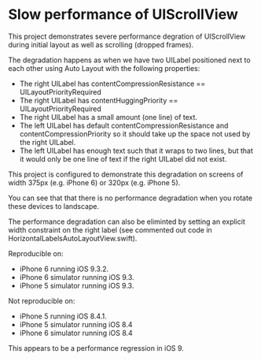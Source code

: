# Slow performance of UIScrollView

This project demonstrates severe performance degration of UIScrollView during initial layout as well as scrolling (dropped frames).

The degradation happens as when we have two UILabel positioned next to each other using Auto Layout with the following properties:

- The right UILabel has contentCompressionResistance == UILayoutPriorityRequired
- The right UILabel has contentHuggingPriority == UILayoutPriorityRequired
- The right UILabel has a small amount (one line) of text.
- The left UILabel has default contentCompressionResistance and contentCompressionPriority so it should take up the space not used by the right UILabel.
- The left UILabel has enough text such that it wraps to two lines, but that it would only be one line of text if the right UILabel did not exist.

This project is configured to demonstrate this degradation on screens of width 375px (e.g. iPhone 6) or 320px (e.g. iPhone 5).

You can see that that there is no performance degradation when you rotate these devices to landscape.

The performance degradation can also be eliminted by setting an explicit width constraint on the right label (see commented out code in HorizontalLabelsAutoLayoutView.swift).

Reproducible on:
- iPhone 6 running iOS 9.3.2.
- iPhone 6 simulator running iOS 9.3.
- iPhone 5 simulator running iOS 9.3.

Not reproducible on:
- iPhone 5 running iOS 8.4.1.
- iPhone 5 simulator running iOS 8.4
- iPhone 6 simulator running iOS 8.4

This appears to be a performance regression in iOS 9.
